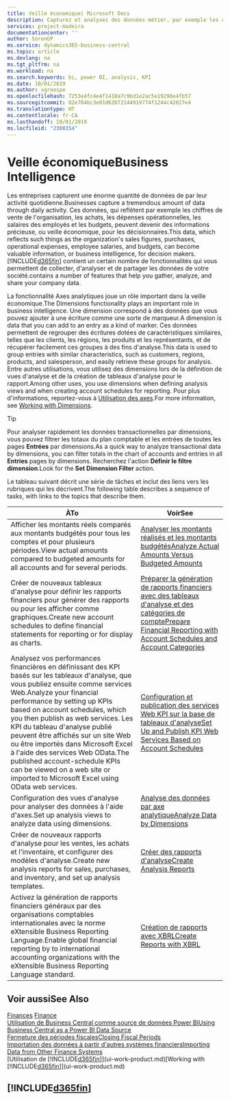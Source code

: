 ```yaml
---
title: Veille économique| Microsoft Docs
description: Capturez et analysez des données métier, par exemple les chiffres de vente de l'organisation, les achats, les dépenses opérationnelles, les salaires des employés et les budgets, peuvent être des informations précieuses, pour la veille économique ou pour les décisionnaires.
services: project-madeira
documentationcenter: ''
author: SorenGP
ms.service: dynamics365-business-central
ms.topic: article
ms.devlang: na
ms.tgt_pltfrm: na
ms.workload: na
ms.search.keywords: bi, power BI, analysis, KPI
ms.date: 10/01/2019
ms.author: sgroespe
ms.openlocfilehash: 7253e4fc4e4f1418a7c9bd1e2ac5e19298e4fb57
ms.sourcegitcommit: 02e704bc3e01d62072144919774f1244c42827e4
ms.translationtype: HT
ms.contentlocale: fr-CA
ms.lasthandoff: 10/01/2019
ms.locfileid: "2308354"
---
```

# <a name="business-intelligence"></a><span data-ttu-id="f1d45-103">Veille économique</span><span class="sxs-lookup"><span data-stu-id="f1d45-103">Business Intelligence</span></span>
<span data-ttu-id="f1d45-104">Les entreprises capturent une énorme quantité de données de par leur activité quotidienne.</span><span class="sxs-lookup"><span data-stu-id="f1d45-104">Businesses capture a tremendous amount of data through daily activity.</span></span> <span data-ttu-id="f1d45-105">Ces données, qui reflètent par exemple les chiffres de vente de l'organisation, les achats, les dépenses opérationnelles, les salaires des employés et les budgets, peuvent devenir des informations précieuse, ou veille économique, pour les décisionnaires.</span><span class="sxs-lookup"><span data-stu-id="f1d45-105">This data, which reflects such things as the organization's sales figures, purchases, operational expenses, employee salaries, and budgets, can become valuable information, or business intelligence, for decision makers.</span></span> [!INCLUDE[d365fin](includes/d365fin_md.md)] <span data-ttu-id="f1d45-106">contient un certain nombre de fonctionnalités qui vous permettent de collecter, d'analyser et de partager les données de votre société.</span><span class="sxs-lookup"><span data-stu-id="f1d45-106">contains a number of features that help you gather, analyze, and share your company data.</span></span>

<span data-ttu-id="f1d45-107">La fonctionnalité Axes analytiques joue un rôle important dans la veille économique.</span><span class="sxs-lookup"><span data-stu-id="f1d45-107">The Dimensions functionality plays an important role in business intelligence.</span></span> <span data-ttu-id="f1d45-108">Une dimension correspond à des données que vous pouvez ajouter à une écriture comme une sorte de marqueur.</span><span class="sxs-lookup"><span data-stu-id="f1d45-108">A dimension is data that you can add to an entry as a kind of marker.</span></span> <span data-ttu-id="f1d45-109">Ces données permettent de regrouper des écritures dotées de caractéristiques similaires, telles que les clients, les régions, les produits et les représentants, et de récupérer facilement ces groupes à des fins d'analyse.</span><span class="sxs-lookup"><span data-stu-id="f1d45-109">This data is used to group entries with similar characteristics, such as customers, regions, products, and salesperson, and easily retrieve these groups for analysis.</span></span> <span data-ttu-id="f1d45-110">Entre autres utilisations, vous utilisez des dimensions lors de la définition de vues d'analyse et de la création de tableaux d'analyse pour le rapport.</span><span class="sxs-lookup"><span data-stu-id="f1d45-110">Among other uses, you use dimensions  when defining analysis views and when creating account schedules for reporting.</span></span> <span data-ttu-id="f1d45-111">Pour plus d'informations, reportez-vous à [Utilisation des axes](finance-dimensions.md).</span><span class="sxs-lookup"><span data-stu-id="f1d45-111">For more information, see [Working with Dimensions](finance-dimensions.md).</span></span>

> [!TIP]
> <span data-ttu-id="f1d45-112">Pour analyser rapidement les données transactionnelles par dimensions, vous pouvez filtrer les totaux du plan comptable et les entrées de toutes les pages **Entrées** par dimensions.</span><span class="sxs-lookup"><span data-stu-id="f1d45-112">As a quick way to analyze transactional data by dimensions, you can filter totals in the chart of accounts and entries in all **Entries** pages by dimensions.</span></span> <span data-ttu-id="f1d45-113">Recherchez l'action **Définir le filtre dimension**.</span><span class="sxs-lookup"><span data-stu-id="f1d45-113">Look for the **Set Dimension Filter** action.</span></span>  

<span data-ttu-id="f1d45-114">Le tableau suivant décrit une série de tâches et inclut des liens vers les rubriques qui les décrivent.</span><span class="sxs-lookup"><span data-stu-id="f1d45-114">The following table describes a sequence of tasks, with links to the topics that describe them.</span></span>  

| <span data-ttu-id="f1d45-115">À</span><span class="sxs-lookup"><span data-stu-id="f1d45-115">To</span></span> | <span data-ttu-id="f1d45-116">Voir</span><span class="sxs-lookup"><span data-stu-id="f1d45-116">See</span></span> |
| --- | --- |
|<span data-ttu-id="f1d45-117">Afficher les montants réels comparés aux montants budgétés pour tous les comptes et pour plusieurs périodes.</span><span class="sxs-lookup"><span data-stu-id="f1d45-117">View actual amounts compared to budgeted amounts for all accounts and for several periods.</span></span>|[<span data-ttu-id="f1d45-118">Analyser les montants réalisés et les montants budgétés</span><span class="sxs-lookup"><span data-stu-id="f1d45-118">Analyze Actual Amounts Versus Budgeted Amounts</span></span>](bi-how-analyze-actual-versus-budget.md)|
|<span data-ttu-id="f1d45-119">Créer de nouveaux tableaux d'analyse pour définir les rapports financiers pour générer des rapports ou pour les afficher comme graphiques.</span><span class="sxs-lookup"><span data-stu-id="f1d45-119">Create new account schedules to define financial statements for reporting or for display as charts.</span></span>|[<span data-ttu-id="f1d45-120">Préparer la génération de rapports financiers avec des tableaux d'analyse et des catégories de compte</span><span class="sxs-lookup"><span data-stu-id="f1d45-120">Prepare Financial Reporting with Account Schedules and Account Categories</span></span>](bi-how-work-account-schedule.md)|
|<span data-ttu-id="f1d45-121">Analysez vos performances financières en définissant des KPI basés sur les tableaux d'analyse, que vous publiez ensuite comme services Web.</span><span class="sxs-lookup"><span data-stu-id="f1d45-121">Analyze your financial performance by setting up KPIs based on account schedules, which you then publish as web services.</span></span> <span data-ttu-id="f1d45-122">Les KPI du tableau d'analyse publié peuvent être affichés sur un site Web ou être importés dans Microsoft Excel à l'aide des services Web OData.</span><span class="sxs-lookup"><span data-stu-id="f1d45-122">The published account-schedule KPIs can be viewed on a web site or imported to Microsoft Excel using OData web services.</span></span>|[<span data-ttu-id="f1d45-123">Configuration et publication des services Web KPI sur la base de tableaux d'analyse</span><span class="sxs-lookup"><span data-stu-id="f1d45-123">Set Up and Publish KPI Web Services Based on Account Schedules</span></span>](bi-how-to-set-up-and-publish-kpi-web-services-based-on-account-schedules.md)|
|<span data-ttu-id="f1d45-124">Configuration des vues d'analyse pour analyser des données à l'aide d'axes.</span><span class="sxs-lookup"><span data-stu-id="f1d45-124">Set up analysis views to analyze data using dimensions.</span></span>|[<span data-ttu-id="f1d45-125">Analyse des données par axe analytique</span><span class="sxs-lookup"><span data-stu-id="f1d45-125">Analyze Data by Dimensions</span></span>](bi-how-analyze-data-dimension.md)|
|<span data-ttu-id="f1d45-126">Créer de nouveaux rapports d'analyse pour les ventes, les achats et l'inventaire, et configurer des modèles d'analyse.</span><span class="sxs-lookup"><span data-stu-id="f1d45-126">Create new analysis reports for sales, purchases, and inventory, and set up analysis templates.</span></span>|[<span data-ttu-id="f1d45-127">Créer des rapports d'analyse</span><span class="sxs-lookup"><span data-stu-id="f1d45-127">Create Analysis Reports</span></span>](bi-how-create-analysis-views-reports.md)|
|<span data-ttu-id="f1d45-128">Activez la génération de rapports financiers généraux par des organisations comptables internationales avec la norme eXtensible Business Reporting Language.</span><span class="sxs-lookup"><span data-stu-id="f1d45-128">Enable global financial reporting by to international accounting organizations with the eXtensible Business Reporting Language standard.</span></span>|[<span data-ttu-id="f1d45-129">Création de rapports avec XBRL</span><span class="sxs-lookup"><span data-stu-id="f1d45-129">Create Reports with XBRL</span></span>](bi-create-reports-with-xbrl.md)|

## <a name="see-also"></a><span data-ttu-id="f1d45-130">Voir aussi</span><span class="sxs-lookup"><span data-stu-id="f1d45-130">See Also</span></span>
<span data-ttu-id="f1d45-131">[Finances](finance.md)  </span><span class="sxs-lookup"><span data-stu-id="f1d45-131">[Finance](finance.md)  </span></span>  
[<span data-ttu-id="f1d45-132">Utilisation de Business Central comme source de données Power BI</span><span class="sxs-lookup"><span data-stu-id="f1d45-132">Using Business Central as a Power BI Data Source</span></span>](across-how-use-financials-data-source-powerbi.md)  
[<span data-ttu-id="f1d45-133">Fermeture des périodes fiscales</span><span class="sxs-lookup"><span data-stu-id="f1d45-133">Closing Fiscal Periods</span></span>](year-close-years-periods.md)  
[<span data-ttu-id="f1d45-134">Importation des données à partir d'autres systèmes financiers</span><span class="sxs-lookup"><span data-stu-id="f1d45-134">Importing Data from Other Finance Systems</span></span>](across-import-data-configuration-packages.md)  
<span data-ttu-id="f1d45-135">[Utilisation de [!INCLUDE[d365fin](includes/d365fin_md.md)]](ui-work-product.md)</span><span class="sxs-lookup"><span data-stu-id="f1d45-135">[Working with [!INCLUDE[d365fin](includes/d365fin_md.md)]](ui-work-product.md)</span></span>

## [!INCLUDE[d365fin](includes/free_trial_md.md)]  
